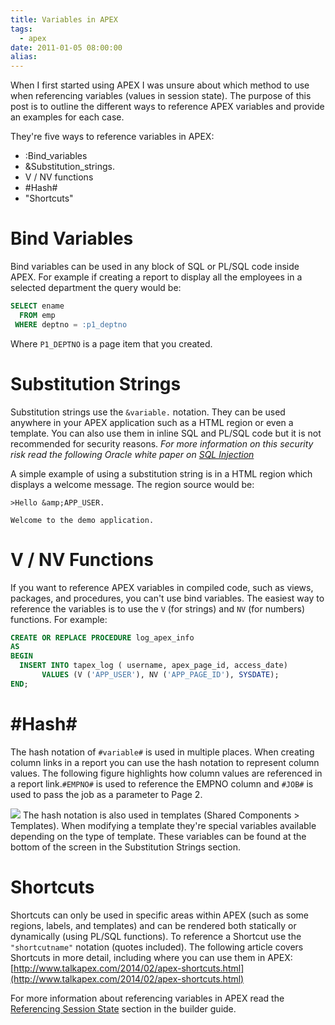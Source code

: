 ```yaml
---
title: Variables in APEX
tags:
  - apex
date: 2011-01-05 08:00:00
alias:
---
```


When I first started using APEX I was unsure about which method to use when referencing variables (values in session state). The purpose of this post is to outline the different ways to reference APEX variables and provide an examples for each case.

They're five ways to reference variables in APEX:

*   :Bind_variables
*   &amp;Substitution_strings.
*   V / NV functions
*   #Hash#
*   "Shortcuts"

# Bind Variables
Bind variables can be used in any block of SQL or PL/SQL code inside APEX. For example if creating a report to display all the employees in a selected department the query would be:

```sql
SELECT ename
  FROM emp
 WHERE deptno = :p1_deptno
```
 Where `P1_DEPTNO` is a page item that you created.

# Substitution Strings

Substitution strings use the `&variable.` notation. They can be used anywhere in your APEX application such as a HTML region or even a template. You can also use them in inline SQL and PL/SQL code but it is not recommended for security reasons. <span style="font-style: italic;">For more information on this security risk read the following Oracle white paper on [SQL Injection](http://www.oracle.com/technetwork/database/features/plsql/overview/how-to-write-injection-proof-plsql-1-129572.pdf)</span>

A simple example of using a substitution string is in a HTML region which displays a welcome message. The region source would be:
```
>Hello &amp;APP_USER.

Welcome to the demo application.
```

# V / NV Functions

If you want to reference APEX variables in compiled code, such as views, packages, and procedures, you can't use bind variables. The easiest way to reference the variables is to use the `V` (for strings) and `NV` (for numbers) functions. For example:


```sql
CREATE OR REPLACE PROCEDURE log_apex_info
AS
BEGIN
  INSERT INTO tapex_log ( username, apex_page_id, access_date)
       VALUES (V ('APP_USER'), NV ('APP_PAGE_ID'), SYSDATE);
END;
```

# #Hash# #

The hash notation of `#variable#` is used in multiple places. When creating column links in a report you can use the hash notation to represent column values. The following figure highlights how column values are referenced in a report link.`#EMPNO#` is used to reference the EMPNO column and `#JOB#` is used to pass the job as a parameter to Page 2.

[![](http://3.bp.blogspot.com/_33EF80fk9sM/TR6GfgyIN0I/AAAAAAAAD20/TqVsO0rXg7g/s400/hash_column_link.jpg)](http://3.bp.blogspot.com/_33EF80fk9sM/TR6GfgyIN0I/AAAAAAAAD20/TqVsO0rXg7g/s1600/hash_column_link.jpg)
The hash notation is also used in templates (Shared Components &gt; Templates). When modifying a template they're special variables available depending on the type of template. These variables can be found at the bottom of the screen in the Substitution Strings section.

# Shortcuts
Shortcuts can only be used in specific areas within APEX (such as some regions, labels, and templates) and can be rendered both statically or dynamically (using PL/SQL functions). To reference a Shortcut use the `"shortcutname"` notation (quotes included). The following article covers Shortcuts in more detail, including where you can use them in APEX: [http://www.talkapex.com/2014/02/apex-shortcuts.html](http://www.talkapex.com/2014/02/apex-shortcuts.html)

For more information about referencing variables in APEX read the [Referencing Session State](http://download.oracle.com/docs/cd/E17556_01/doc/user.40/e15517/concept.htm#BEICHBBG) section in the builder guide.
